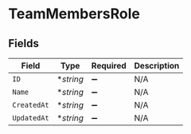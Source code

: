 # TeamMembersRole


## Fields

| Field              | Type               | Required           | Description        |
| ------------------ | ------------------ | ------------------ | ------------------ |
| `ID`               | **string*          | :heavy_minus_sign: | N/A                |
| `Name`             | **string*          | :heavy_minus_sign: | N/A                |
| `CreatedAt`        | **string*          | :heavy_minus_sign: | N/A                |
| `UpdatedAt`        | **string*          | :heavy_minus_sign: | N/A                |